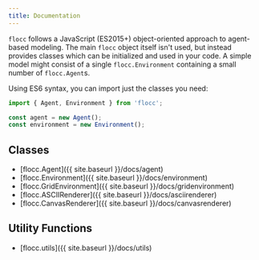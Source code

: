 ```yaml
---
title: Documentation
---
```


`flocc` follows a JavaScript (ES2015+) object-oriented approach to agent-based modeling. The main `flocc` object itself isn't used, but instead provides classes which can be initialized and used in your code. A simple model might consist of a single `flocc.Environment` containing a small number of `flocc.Agent`s.

Using ES6 syntax, you can import just the classes you need:

```js
import { Agent, Environment } from 'flocc';

const agent = new Agent();
const environment = new Environment();
```

## Classes

- [flocc.Agent]({{ site.baseurl }}/docs/agent)
- [flocc.Environment]({{ site.baseurl }}/docs/environment)
- [flocc.GridEnvironment]({{ site.baseurl }}/docs/gridenvironment)
- [flocc.ASCIIRenderer]({{ site.baseurl }}/docs/asciirenderer)
- [flocc.CanvasRenderer]({{ site.baseurl }}/docs/canvasrenderer)

## Utility Functions

- [flocc.utils]({{ site.baseurl }}/docs/utils)